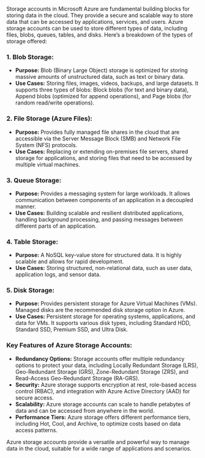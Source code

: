 Storage accounts in Microsoft Azure are fundamental building blocks for storing data in the cloud. They provide a secure and scalable way to store data that can be accessed by applications, services, and users. Azure storage accounts can be used to store different types of data, including files, blobs, queues, tables, and disks. Here’s a breakdown of the types of storage offered:

### 1. **Blob Storage:**
   - **Purpose:** Blob (Binary Large Object) storage is optimized for storing massive amounts of unstructured data, such as text or binary data.
   - **Use Cases:** Storing files, images, videos, backups, and large datasets. It supports three types of blobs: Block blobs (for text and binary data), Append blobs (optimized for append operations), and Page blobs (for random read/write operations).

### 2. **File Storage (Azure Files):**
   - **Purpose:** Provides fully managed file shares in the cloud that are accessible via the Server Message Block (SMB) and Network File System (NFS) protocols.
   - **Use Cases:** Replacing or extending on-premises file servers, shared storage for applications, and storing files that need to be accessed by multiple virtual machines.

### 3. **Queue Storage:**
   - **Purpose:** Provides a messaging system for large workloads. It allows communication between components of an application in a decoupled manner.
   - **Use Cases:** Building scalable and resilient distributed applications, handling background processing, and passing messages between different parts of an application.

### 4. **Table Storage:**
   - **Purpose:** A NoSQL key-value store for structured data. It is highly scalable and allows for rapid development.
   - **Use Cases:** Storing structured, non-relational data, such as user data, application logs, and sensor data.

### 5. **Disk Storage:**
   - **Purpose:** Provides persistent storage for Azure Virtual Machines (VMs). Managed disks are the recommended disk storage option in Azure.
   - **Use Cases:** Persistent storage for operating systems, applications, and data for VMs. It supports various disk types, including Standard HDD, Standard SSD, Premium SSD, and Ultra Disk.

### **Key Features of Azure Storage Accounts:**
- **Redundancy Options:** Storage accounts offer multiple redundancy options to protect your data, including Locally Redundant Storage (LRS), Geo-Redundant Storage (GRS), Zone-Redundant Storage (ZRS), and Read-Access Geo-Redundant Storage (RA-GRS).
- **Security:** Azure storage supports encryption at rest, role-based access control (RBAC), and integration with Azure Active Directory (AAD) for secure access.
- **Scalability:** Azure storage accounts can scale to handle petabytes of data and can be accessed from anywhere in the world.
- **Performance Tiers:** Azure storage offers different performance tiers, including Hot, Cool, and Archive, to optimize costs based on data access patterns.

Azure storage accounts provide a versatile and powerful way to manage data in the cloud, suitable for a wide range of applications and scenarios.
